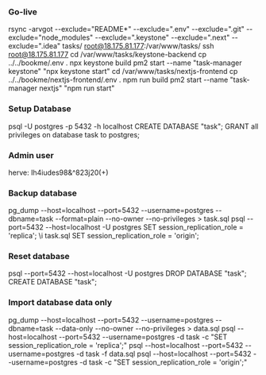 
### Go-live
rsync -arvgot --exclude="README*" --exclude=".env" --exclude=".git" --exclude="node_modules" --exclude=".keystone" --exclude=".next" --exclude=".idea" tasks/ root@18.175.81.177:/var/www/tasks/
ssh root@18.175.81.177
cd /var/www/tasks/keystone-backend
cp ../../bookme/.env .
npx keystone build
pm2 start --name "task-manager keystone" "npx keystone start"
cd /var/www/tasks/nextjs-frontend
cp ../../bookme/nextjs-frontend/.env .
npm run build
pm2 start --name "task-manager nextjs" "npm run start"

### Setup Database
psql -U postgres -p 5432 -h localhost
CREATE DATABASE "task";
GRANT all privileges on database  task  to postgres;

### Admin user
herve: Ih4iudes98&^823j20(+)

### Backup database
pg_dump --host=localhost --port=5432 --username=postgres --dbname=task --format=plain --no-owner --no-privileges > task.sql
psql  --port=5432 --host=localhost  -U postgres
SET session_replication_role = 'replica';
\i task.sql
SET session_replication_role = 'origin';

### Reset database
psql  --port=5432 --host=localhost  -U postgres
DROP DATABASE "task";
CREATE DATABASE "task";

### Import database data only
pg_dump --host=localhost --port=5432 --username=postgres --dbname=task --data-only --no-owner --no-privileges > data.sql
psql --host=localhost --port=5432 --username=postgres -d task -c "SET session_replication_role = 'replica';"
psql --host=localhost --port=5432 --username=postgres -d task -f data.sql
psql --host=localhost --port=5432 --username=postgres -d task -c "SET session_replication_role = 'origin';"

